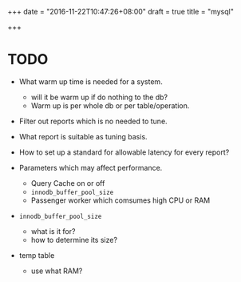 +++
date = "2016-11-22T10:47:26+08:00"
draft = true
title = "mysql"

+++

# TODO
- What warm up time is needed for a system.
  - will it be warm up if do nothing to the db?
  - Warm up is per whole db or per table/operation.

- Filter out reports which is no needed to tune.

- What report is suitable as tuning basis.

- How to set up a standard for allowable latency for every report?

- Parameters which may affect performance.
  - Query Cache on or off
  - `innodb_buffer_pool_size`
  - Passenger worker which comsumes high CPU or RAM

- `innodb_buffer_pool_size`
  - what is it for?
  - how to determine its size?

- temp table
  - use what RAM?

